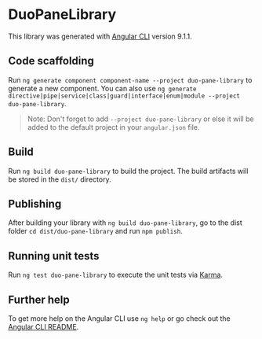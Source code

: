 # DuoPaneLibrary

This library was generated with [Angular CLI](https://github.com/angular/angular-cli) version 9.1.1.

## Code scaffolding

Run `ng generate component component-name --project duo-pane-library` to generate a new component. You can also use `ng generate directive|pipe|service|class|guard|interface|enum|module --project duo-pane-library`.
> Note: Don't forget to add `--project duo-pane-library` or else it will be added to the default project in your `angular.json` file. 

## Build

Run `ng build duo-pane-library` to build the project. The build artifacts will be stored in the `dist/` directory.

## Publishing

After building your library with `ng build duo-pane-library`, go to the dist folder `cd dist/duo-pane-library` and run `npm publish`.

## Running unit tests

Run `ng test duo-pane-library` to execute the unit tests via [Karma](https://karma-runner.github.io).

## Further help

To get more help on the Angular CLI use `ng help` or go check out the [Angular CLI README](https://github.com/angular/angular-cli/blob/master/README.md).
